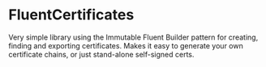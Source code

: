 # FluentCertificates

Very simple library using the Immutable Fluent Builder pattern for creating, finding and exporting certificates. Makes it easy to generate your own certificate chains, or just stand-alone self-signed certs.
